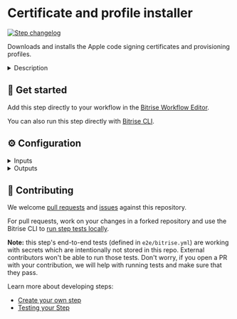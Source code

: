 # Certificate and profile installer

[![Step changelog](https://shields.io/github/v/release/bitrise-steplib/steps-certificate-and-profile-installer?include_prereleases&label=changelog&color=blueviolet)](https://github.com/bitrise-steplib/steps-certificate-and-profile-installer/releases)

Downloads and installs the Apple code signing certificates and provisioning profiles.

<details>
<summary>Description</summary>

The Step installs those .p12 certificate files and provisioning profiles that you uploaded to your app's **Code Signing** tab. You can upload multiple versions of any code signing file.

### Configuring the Step

By default, the Step requires no configuration. To be able to use it, you only need to upload a .p12 certificate and a matching provisioning profile to the **Code signing** tab.

However, if your certificates have passphrases, you need to make sure that passphrase is available for the Step.

1. Create a [Secret Env Var](https://devcenter.bitrise.io/builds/env-vars-secret-env-vars/) that contains the passphrase.
1. Insert that Secret to the **Certificate passphrase** input.

Similarly, you can set the path to the Keychain that should be used in the **Keychain path** input, and set a password for the Keychain in the **Keychain's password** input.

### Troubleshooting

In the case of most code signing issues, it's the **Xcode Archive & Export for iOS** Step that fails, not this one. If this Step fails, there's a couple of things you can do first.

- Check the certificate passphrase, the Keychain path and the Keychain password.
- Make sure you uploaded the required code signing files.

### Useful links
- [iOS code signing](https://devcenter.bitrise.io/code-signing/ios-code-signing/code-signing-index/)
- [iOS deployment](https://devcenter.bitrise.io/deploy/ios-deploy/ios-deploy-index/)

### Related Steps
- [iOS Auto Provision](https://www.bitrise.io/integrations/steps/ios-auto-provision)
- [Xcode Archive & Export for iOS](https://www.bitrise.io/integrations/steps/xcode-archive)
- [Deploy to iTunesConnect](https://www.bitrise.io/integrations/steps/deploy-to-itunesconnect-deliver)
</details>

## 🧩 Get started

Add this step directly to your workflow in the [Bitrise Workflow Editor](https://devcenter.bitrise.io/steps-and-workflows/steps-and-workflows-index/).

You can also run this step directly with [Bitrise CLI](https://github.com/bitrise-io/bitrise).

## ⚙️ Configuration

<details>
<summary>Inputs</summary>

| Key | Description | Flags | Default |
| --- | --- | --- | --- |
| `certificate_url` | URL of the certificate to download. Multiple URLs can be specified, separated by a pipe (`\|`) character.  You can specify a local path as well, using the `file://` scheme. For example `file://./Cert.p12`  | sensitive | `$BITRISE_CERTIFICATE_URL` |
| `certificate_passphrase` | Certificate passphrase. Multiple passphrases can be specified, separated by a pipe character (`\|`).  Specified Certificate passphrase count should match the count of the certificate urls. Pipe characters in passphrases are not supported.  Format example:  - 1 certificate provided with passphrase: `PASS` - 1 certificate provided without passphrase: `` - 3 certificates provided, none of them has passphrase: `\|\|` - 3 certificates provided, only the 2. one has passphrase: `\|PASS\|`  | sensitive | `$BITRISE_CERTIFICATE_PASSPHRASE` |
| `provisioning_profile_url` | URL of the provisioning profile to download. Multiple URLs can be specified, separated by a pipe (`\|`) character.  You can specify a local path as well, using the `file://` scheme. For example `file://./BuildAnything.mobileprovision`  | sensitive | `$BITRISE_PROVISION_URL` |
| `keychain_path` | Path to the Keychain where the code signing certificates will be installed. | required | `$HOME/Library/Keychains/login.keychain` |
| `keychain_password` | Password for the provided Keychain. | required, sensitive | `$BITRISE_KEYCHAIN_PASSWORD` |
| `install_defaults` | Installs default (Bitrise) Wildcard Provisioning Profile and Codesign Certificate for testing. |  | `yes` |
| `default_certificate_url` | URL of the default certificate.  You can specify a local path as well, using the `file://` scheme. For example `file://./Cert.p12`  | sensitive | `$BITRISE_DEFAULT_CERTIFICATE_URL` |
| `default_certificate_passphrase` | Passphrase of the default Certificate.  | sensitive | `$BITRISE_DEFAULT_CERTIFICATE_PASSPHRASE` |
| `default_provisioning_profile_url` | URL of the default provisioning profile to download.  You can specify a local path as well, using the `file://` scheme. For example `file://./BuildAnything.mobileprovision`  | sensitive | `$BITRISE_DEFAULT_PROVISION_URL` |
</details>

<details>
<summary>Outputs</summary>
There are no outputs defined in this step
</details>

## 🙋 Contributing

We welcome [pull requests](https://github.com/bitrise-steplib/steps-certificate-and-profile-installer/pulls) and [issues](https://github.com/bitrise-steplib/steps-certificate-and-profile-installer/issues) against this repository.

For pull requests, work on your changes in a forked repository and use the Bitrise CLI to [run step tests locally](https://devcenter.bitrise.io/bitrise-cli/run-your-first-build/).

**Note:** this step's end-to-end tests (defined in `e2e/bitrise.yml`) are working with secrets which are intentionally not stored in this repo. External contributors won't be able to run those tests. Don't worry, if you open a PR with your contribution, we will help with running tests and make sure that they pass.

Learn more about developing steps:

- [Create your own step](https://devcenter.bitrise.io/contributors/create-your-own-step/)
- [Testing your Step](https://devcenter.bitrise.io/contributors/testing-and-versioning-your-steps/)
